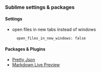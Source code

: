 ### Sublime settings & packages

#### Settings

* open files in new tabs instead of windows

        open_files_in_new_windows: false


#### Packages & Plugins

* [Pretty Json](https://packagecontrol.io/packages/Pretty%20JSON)
* [Markdown Live Preview](https://packagecontrol.io/packages/MarkdownLivePreview)
